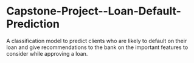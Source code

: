 # Capstone-Project--Loan-Default-Prediction
A classification model to predict clients who are likely to default on their loan and give recommendations to the bank on the important features to consider while approving a loan.
